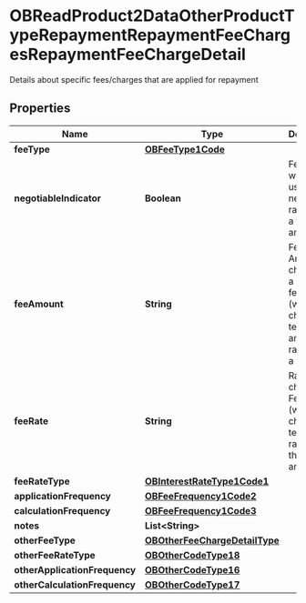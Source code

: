 

# OBReadProduct2DataOtherProductTypeRepaymentRepaymentFeeChargesRepaymentFeeChargeDetail

Details about specific fees/charges that are applied for repayment
## Properties

Name | Type | Description | Notes
------------ | ------------- | ------------- | -------------
**feeType** | [**OBFeeType1Code**](OBFeeType1Code.md) |  | 
**negotiableIndicator** | **Boolean** | Fee/charge which is usually negotiable rather than a fixed amount |  [optional]
**feeAmount** | **String** | Fee Amount charged for a fee/charge (where it is charged in terms of an amount rather than a rate) |  [optional]
**feeRate** | **String** | Rate charged for Fee/Charge (where it is charged in terms of a rate rather than an amount) |  [optional]
**feeRateType** | [**OBInterestRateType1Code1**](OBInterestRateType1Code1.md) |  |  [optional]
**applicationFrequency** | [**OBFeeFrequency1Code2**](OBFeeFrequency1Code2.md) |  | 
**calculationFrequency** | [**OBFeeFrequency1Code3**](OBFeeFrequency1Code3.md) |  | 
**notes** | **List&lt;String&gt;** |  |  [optional]
**otherFeeType** | [**OBOtherFeeChargeDetailType**](OBOtherFeeChargeDetailType.md) |  |  [optional]
**otherFeeRateType** | [**OBOtherCodeType18**](OBOtherCodeType18.md) |  |  [optional]
**otherApplicationFrequency** | [**OBOtherCodeType16**](OBOtherCodeType16.md) |  |  [optional]
**otherCalculationFrequency** | [**OBOtherCodeType17**](OBOtherCodeType17.md) |  |  [optional]



